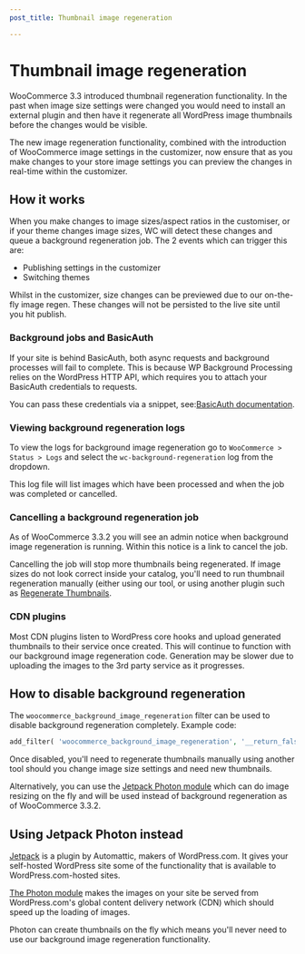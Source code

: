 ```yaml
---
post_title: Thumbnail image regeneration

---
```


# Thumbnail image regeneration

WooCommerce 3.3 introduced thumbnail regeneration functionality. In the past when image size settings were changed you would need to install an external plugin and then have it regenerate all WordPress image thumbnails before the changes would be visible.

The new image regeneration functionality, combined with the introduction of WooCommerce image settings in the customizer, now ensure that as you make changes to your store image settings you can preview the changes in real-time within the customizer.

## How it works

When you make changes to image sizes/aspect ratios in the customiser, or if your theme changes image sizes, WC will detect these changes and queue a background regeneration job. The 2 events which can trigger this are:

- Publishing settings in the customizer
- Switching themes

Whilst in the customizer, size changes can be previewed due to our on-the-fly image regen. These changes will not be persisted to the live site until you hit publish.

### Background jobs and BasicAuth

If your site is behind BasicAuth, both async requests and background processes will fail to complete. This is because WP Background Processing relies on the WordPress HTTP API, which requires you to attach your BasicAuth credentials to requests.

You can pass these credentials via a snippet, see:[BasicAuth documentation](https://github.com/A5hleyRich/wp-background-processing#basicauth).

### Viewing background regeneration logs

To view the logs for background image regeneration go to `WooCommerce > Status > Logs` and select the `wc-background-regeneration` log from the dropdown.

This log file will list images which have been processed and when the job was completed or cancelled.

### Cancelling a background regeneration job

As of WooCommerce 3.3.2 you will see an admin notice when background image regeneration is running. Within this notice is a link to cancel the job.

Cancelling the job will stop more thumbnails being regenerated. If image sizes do not look correct inside your catalog, you'll need to run thumbnail regeneration manually (either using our tool, or using another plugin such as [Regenerate Thumbnails](https://en-gb.wordpress.org/plugins/regenerate-thumbnails/).

### CDN plugins

Most CDN plugins listen to WordPress core hooks and upload generated thumbnails to their service once created. This will continue to function with our background image regeneration code. Generation may be slower due to uploading the images to the 3rd party service as it progresses.

## How to disable background regeneration

The `woocommerce_background_image_regeneration` filter can be used to disable background regeneration completely. Example code:

```php
add_filter( 'woocommerce_background_image_regeneration', '__return_false' );
```

Once disabled, you'll need to regenerate thumbnails manually using another tool should you change image size settings and need new thumbnails.

Alternatively, you can use the [Jetpack Photon module](https://jetpack.com/support/photon/) which can do image resizing on the fly and will be used instead of background regeneration as of WooCommerce 3.3.2.

## Using Jetpack Photon instead

[Jetpack](https://jetpack.com/) is a plugin by Automattic, makers of WordPress.com. It gives your self-hosted WordPress site some of the functionality that is available to WordPress.com-hosted sites.

[The Photon module](https://jetpack.com/support/photon/) makes the images on your site be served from WordPress.com's global content delivery network (CDN) which should speed up the loading of images. 

Photon can create thumbnails on the fly which means you'll never need to use our background image regeneration functionality.
